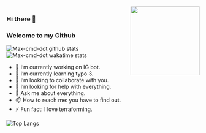 <img align="right" alt="" src="https://github.githubassets.com/images/modules/site/social-cards/github-social.png" height="180" />


### Hi there 👋
### Welcome to my Github

![Max-cmd-dot github stats](https://github-readme-stats.vercel.app/api?username=Max-cmd-dot&show_icons=true&theme=dark)
![Max-cmd-dot wakatime stats](https://github-readme-stats.vercel.app/api/wakatime?username=Max-cmd-dot)

- 🔭 I’m currently working on IG bot.
- 🌱 I’m currently learning typo 3.
- 👯 I’m looking to collaborate with you.
- 🤔 I’m looking for help with everything.
- 💬 Ask me about everything.
- 📫 How to reach me: you have to find out.
- ⚡ Fun fact: I love terraforming.



![Top Langs](https://github-readme-stats.vercel.app/api/top-langs/?username=anuraghazra&langs_count=8)
